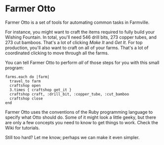 Farmer Otto
===

Farmer Otto is a set of tools for automating common tasks in Farmville.

For instance, you might want to craft the items required to fully build your Wishing Fountain. In total, you'll need 546 drill bits, 273 copper tubes, and 273 cut bamboos. That's a lot of clicking *Make It* and *Get It*. For top production, you'll also want to craft on all of your farms. That's a lot of coordinated clicking to move through all the farms.

You can tell Farmer Otto to perform *all* of those steps for you with this small program:

````
farms.each do |farm|
  travel_to farm
  craftshop open
  3.times { craftshop get_it }
  craftshop craft, :drill_bit, :copper_tube, :cut_bamboo
  craftshop close
end
````

Farmer Otto uses the conventions of the Ruby programming language to specify what Otto should do. Some of it might look a little geeky, but there are only a few concepts you need to know to get things to work. Check the Wiki for tutorials.

Still too hard? Let me know; perhaps we can make it even simpler.
